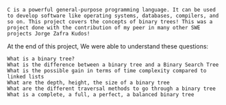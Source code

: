 

    C is a powerful general-purpose programming language. It can be used to develop software like operating systems, databases, compilers, and so on. This project covers the concepts of binary trees! This was a project done with the contribution of my peer in many other SWE projects Jorge Zafra Kudos!

At the end of this project, We were able to understand these questions:

    What is a binary tree?
    What is the difference between a binary tree and a Binary Search Tree
    What is the possible gain in terms of time complexity compared to linked lists
    What are the depth, height, the size of a binary tree
    What are the different traversal methods to go through a binary tree
    What is a complete, a full, a perfect, a balanced binary tree


